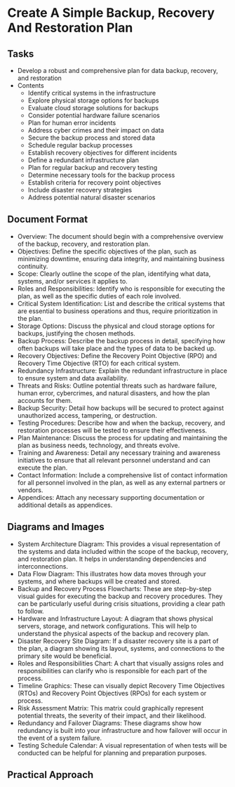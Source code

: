 # Create A Simple Backup, Recovery And Restoration Plan


## Tasks
- Develop a robust and comprehensive plan for data backup, recovery, and restoration
- Contents
  - Identify critical systems in the infrastructure
  - Explore physical storage options for backups
  - Evaluate cloud storage solutions for backups
  - Consider potential hardware failure scenarios
  - Plan for human error incidents
  - Address cyber crimes and their impact on data
  - Secure the backup process and stored data
  - Schedule regular backup processes
  - Establish recovery objectives for different incidents
  - Define a redundant infrastructure plan
  - Plan for regular backup and recovery testing
  - Determine necessary tools for the backup process
  - Establish criteria for recovery point objectives
  - Include disaster recovery strategies
  - Address potential natural disaster scenarios
 
## Document Format
- Overview: The document should begin with a comprehensive overview of the backup, recovery, and restoration plan.
- Objectives: Define the specific objectives of the plan, such as minimizing downtime, ensuring data integrity, and maintaining business continuity.
- Scope: Clearly outline the scope of the plan, identifying what data, systems, and/or services it applies to.
- Roles and Responsibilities: Identify who is responsible for executing the plan, as well as the specific duties of each role involved.
- Critical System Identification: List and describe the critical systems that are essential to business operations and thus, require prioritization in the plan.
- Storage Options: Discuss the physical and cloud storage options for backups, justifying the chosen methods.
- Backup Process: Describe the backup process in detail, specifying how often backups will take place and the types of data to be backed up.
- Recovery Objectives: Define the Recovery Point Objective (RPO) and Recovery Time Objective (RTO) for each critical system.
- Redundancy Infrastructure: Explain the redundant infrastructure in place to ensure system and data availability.
- Threats and Risks: Outline potential threats such as hardware failure, human error, cybercrimes, and natural disasters, and how the plan accounts for them.
- Backup Security: Detail how backups will be secured to protect against unauthorized access, tampering, or destruction.
- Testing Procedures: Describe how and when the backup, recovery, and restoration processes will be tested to ensure their effectiveness.
- Plan Maintenance: Discuss the process for updating and maintaining the plan as business needs, technology, and threats evolve.
- Training and Awareness: Detail any necessary training and awareness initiatives to ensure that all relevant personnel understand and can execute the plan.
- Contact Information: Include a comprehensive list of contact information for all personnel involved in the plan, as well as any external partners or vendors.
- Appendices: Attach any necessary supporting documentation or additional details as appendices.


## Diagrams and Images
- System Architecture Diagram: This provides a visual representation of the systems and data included within the scope of the backup, recovery, and restoration plan. It helps in understanding dependencies and interconnections.
- Data Flow Diagram: This illustrates how data moves through your systems, and where backups will be created and stored.
- Backup and Recovery Process Flowcharts: These are step-by-step visual guides for executing the backup and recovery procedures. They can be particularly useful during crisis situations, providing a clear path to follow.
- Hardware and Infrastructure Layout: A diagram that shows physical servers, storage, and network configurations. This will help to understand the physical aspects of the backup and recovery plan.
- Disaster Recovery Site Diagram: If a disaster recovery site is a part of the plan, a diagram showing its layout, systems, and connections to the primary site would be beneficial.
- Roles and Responsibilities Chart: A chart that visually assigns roles and responsibilities can clarify who is responsible for each part of the process.
- Timeline Graphics: These can visually depict Recovery Time Objectives (RTOs) and Recovery Point Objectives (RPOs) for each system or process.
- Risk Assessment Matrix: This matrix could graphically represent potential threats, the severity of their impact, and their likelihood.
- Redundancy and Failover Diagrams: These diagrams show how redundancy is built into your infrastructure and how failover will occur in the event of a system failure.
- Testing Schedule Calendar: A visual representation of when tests will be conducted can be helpful for planning and preparation purposes.


## Practical Approach
